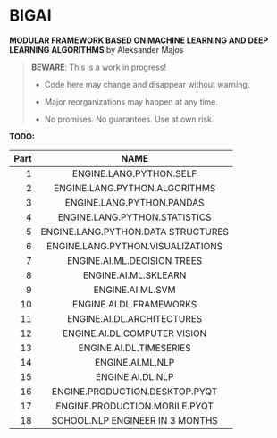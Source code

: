 # BIGAI

**MODULAR FRAMEWORK BASED ON MACHINE LEARNING AND DEEP LEARNING ALGORITHMS** by Aleksander Majos

> **BEWARE**: This is a work in progress!
>
> * Code here may change and disappear without warning.
>
> * Major reorganizations may happen at any time.
>
> * No promises. No guarantees. Use at own risk.

**TODO:**

Part|                      NAME                      
---:|:----------------------------------------------:
1|               ENGINE.LANG.PYTHON.SELF                |1
2| ENGINE.LANG.PYTHON.ALGORITHMS |2
3|    ENGINE.LANG.PYTHON.PANDAS    |3
4|              ENGINE.LANG.PYTHON.STATISTICS               |4
5|              ENGINE.LANG.PYTHON.DATA STRUCTURES               |5
6|              ENGINE.LANG.PYTHON.VISUALIZATIONS               |6
7|                 ENGINE.AI.ML.DECISION TREES              |7
8| ENGINE.AI.ML.SKLEARN |8
9|   ENGINE.AI.ML.SVM    |9
10|            ENGINE.AI.DL.FRAMEWORKS                |10
11|               ENGINE.AI.DL.ARCHITECTURES             |11
12|             ENGINE.AI.DL.COMPUTER VISION              |12
13|             ENGINE.AI.DL.TIMESERIES                |13
14|              ENGINE.AI.ML.NLP               |14
15|               ENGINE.AI.DL.NLP            |15
16|            ENGINE.PRODUCTION.DESKTOP.PYQT                  |16
17| ENGINE.PRODUCTION.MOBILE.PYQT |17
18|               SCHOOL.NLP ENGINEER IN 3 MONTHS             |18

